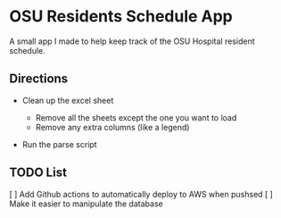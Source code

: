 # OSU Residents Schedule App

A small app I made to help keep track of the OSU Hospital resident schedule.

## Directions 

* Clean up the excel sheet
  - Remove all the sheets except the one you want to load
  - Remove any extra columns (like a legend)

* Run the parse script


## TODO List

[ ] Add Github actions to automatically deploy to AWS when pushsed
[ ] Make it easier to manipulate the database
